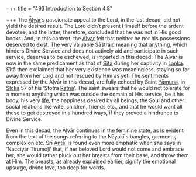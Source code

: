 +++
title = "493 Introduction to Section 4.8"

+++
The [Āḻvār](/definition/aḻvar#vaishnavism "show Āḻvār definitions")’s passionate appeal to the Lord, in the last decad, did not yield the desired result. The Lord didn’t present Himself before the ardent devotee, and the latter, therefore, concluded that he was not in His good books. And, in this context, the [Alvar](/definition/aḻvar#vaishnavism "show Alvar definitions") felt that neither he nor his possessions deserved to exist. The very valuable Śāstraic meaning that anything, which hinders Divine Service and does not actively aid and participate in such service, deserves to be eschewed, is imparted in this decad. The Āḻvār is now in the same predicament as that of [Sītā](/definition/sita#vaishnavism "show Sītā definitions") during her captivity in [Laṅkā](/definition/lanka#vaishnavism "show Laṅkā definitions"). Sītā then exclaimed that her very existence was meaningless, staying so far away from her Lord and not rescued by Him as yet. The sentiments expressed by the Āḻvār in this decad, are fully echoed by Saint [Yāmuna](/definition/yamuna#vaishnavism "show Yāmuna definitions"), in [Śloka](/definition/sloka#vaishnavism "show Śloka definitions") 57 of his ‘Stotra [Ratna](/definition/ratna#history "show Ratna definitions")’. The saint swears that he would not tolerate for a moment anything which was outside the domain of His service, be it his body, his very [life](/definition/life#history "show life definitions"), the happiness desired by all beings, the Soul and other social relations like wife, children, friends etc., and that he would want all these to get destroyed in a hundred ways, if they proved a hindrance to Divine Service.

Even in this decad, the Āḻvār continues in the feminine state, as is evident from the text of the songs referring to the Nāyakī's bangles, garments, complexion etc. Śrī [Āṇṭāḷ](/definition/antal#vaishnavism "show Āṇṭāḷ definitions") is found even more emphatic when she says in ‘Nācciyār Tirumoḻi’ that, if her beloved Lord would not come and embrace her, she would rather pluck out her breasts from their base, and throw them at Him. The breasts, as already explained earlier, signify the emotional upsurge, divine love, too deep for words.


